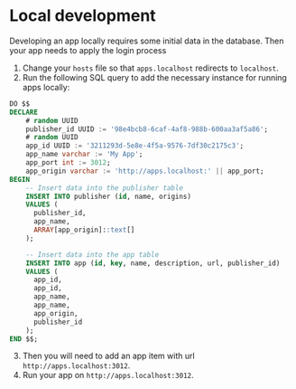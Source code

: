 # Local development

Developing an app locally requires some initial data in the database. Then your app needs to apply the login process

1. Change your `hosts` file so that `apps.localhost` redirects to `localhost`.
2. Run the following SQL query to add the necessary instance for running apps locally:

  ```sql
  DO $$
  DECLARE
      # random UUID
      publisher_id UUID := '98e4bcb8-6caf-4af8-988b-600aa3af5a86';
      # random UUID
      app_id UUID := '3211293d-5e8e-4f5a-9576-7df30c2175c3';
      app_name varchar := 'My App';
      app_port int := 3012;
      app_origin varchar := 'http://apps.localhost:' || app_port;
  BEGIN
      -- Insert data into the publisher table
      INSERT INTO publisher (id, name, origins)
      VALUES (
        publisher_id,
        app_name,
        ARRAY[app_origin]::text[]
      );

      -- Insert data into the app table
      INSERT INTO app (id, key, name, description, url, publisher_id)
      VALUES (
        app_id,
        app_id,
        app_name,
        app_name,
        app_origin,
        publisher_id
      );
  END $$;
  ```

3. Then you will need to add an app item with url `http://apps.localhost:3012`.
4. Run your app on `http://apps.localhost:3012`.
